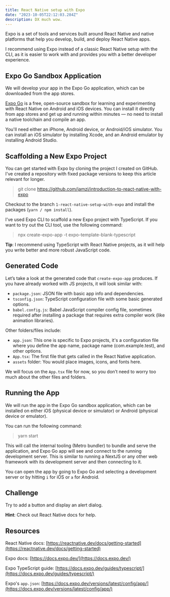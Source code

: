 ```yaml
---
title: React Native setup with Expo
date: "2023-10-05T22:12:03.284Z"
description: DX much wow.
---
```


Expo is a set of tools and services built around React Native and native platforms that help you develop, build, and deploy React Native apps.

I recommend using Expo instead of a classic React Native setup with the CLI, as it is easier to work with and provides you with a better developer experience.

## Expo Go Sandbox Application

We will develop your app in the Expo Go application, which can be downloaded from the app stores.

[Expo Go](https://expo.dev/client) is a free, open-source sandbox for learning and experimenting with React Native on Android and iOS devices. You can install it directly from app stores and get up and running within minutes — no need to install a native toolchain and compile an app.

You'll need either an iPhone, Android device, or Android/iOS simulator. You can install an iOS simulator by installing Xcode, and an Android emulator by installing Android Studio.

## Scaffolding a New Expo Project

You can get started with Expo by cloning the project I created on GitHub. I've created a repository with fixed package versions to keep this article relevant for longer.

> git clone https://github.com/jamzi/introduction-to-react-native-with-expo

Checkout to the branch `1-react-native-setup-with-expo` and install the packages (`yarn / npm install`).

I've used Expo CLI to scaffold a new Expo project with TypeScript. If you want to try out the CLI tool, use the following command:

> npx create-expo-app -t expo-template-blank-typescript

**Tip**: I recommend using TypeScript with React Native projects, as it will help you write better and more robust JavaScript code.

## Generated Code

Let’s take a look at the generated code that `create-expo-app` produces. If you have already worked with JS projects, it will look similar with:

- `package.json`: JSON file with basic app info and dependencies.
- `tsconfig.json`: TypeScript configuration file with some basic generated options.
- `babel.config.js`: Babel JavaScript compiler config file, sometimes required after installing a package that requires extra compiler work (like animation libraries).

Other folders/files include:

- `app.json`: This one is specific to Expo projects, it's a configuration file where you define the app name, package name (com.example.test), and other options.
- `App.tsx`: The first file that gets called in the React Native application.
- `assets` folder: You would place images, icons, and fonts here.

We will focus on the `App.tsx` file for now, so you don’t need to worry too much about the other files and folders.

## Running the App

We will run the app in the Expo Go sandbox application, which can be installed on either iOS (physical device or simulator) or Android (physical device or emulator).

You can run the following command:

> yarn start

This will call the internal tooling (Metro bundler) to bundle and serve the application, and Expo Go app will see and connect to the running development server. This is similar to running a NextJS or any other web framework with its development server and then connecting to it.

You can open the app by going to Expo Go and selecting a development server or by hitting `i` for iOS or `a` for Android.

## Challenge

Try to add a button and display an alert dialog.

**Hint**: Check out React Native docs for help.

## Resources

React Native docs: [https://reactnative.dev/docs/getting-started](https://reactnative.dev/docs/getting-started)

Expo docs: [https://docs.expo.dev/](https://docs.expo.dev/)

Expo TypeScript guide: [https://docs.expo.dev/guides/typescript/](https://docs.expo.dev/guides/typescript/)

Expo's `app.json`: [https://docs.expo.dev/versions/latest/config/app/](https://docs.expo.dev/versions/latest/config/app/)
